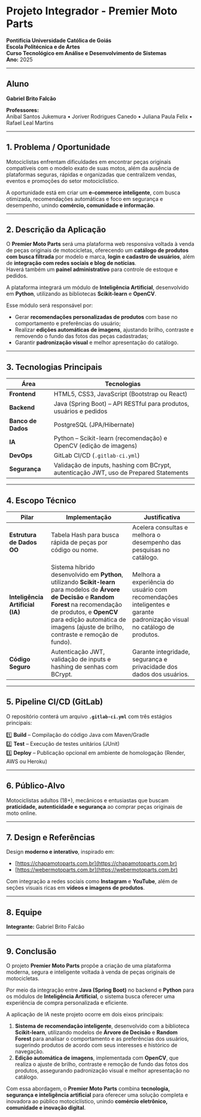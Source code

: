 # Projeto Integrador - Premier Moto Parts

**Pontifícia Universidade Católica de Goiás**  
**Escola Politécnica e de Artes**  
**Curso Tecnológico em Análise e Desenvolvimento de Sistemas**  
**Ano:** 2025  

---

## Aluno
**Gabriel Brito Falcão**

**Professores:**  
Anibal Santos Jukemura • Joriver Rodrigues Canedo • Juliana Paula Felix • Rafael Leal Martins

---

## 1. Problema / Oportunidade

Motociclistas enfrentam dificuldades em encontrar peças originais compatíveis com o modelo exato de suas motos, além da ausência de plataformas seguras, rápidas e organizadas que centralizem vendas, eventos e promoções do setor motociclístico.  

A oportunidade está em criar um **e-commerce inteligente**, com busca otimizada, recomendações automáticas e foco em segurança e desempenho, unindo **comércio, comunidade e informação**.

---

## 2. Descrição da Aplicação

O **Premier Moto Parts** será uma plataforma web responsiva voltada à venda de peças originais de motocicletas, oferecendo um **catálogo de produtos com busca filtrada** por modelo e marca, **login e cadastro de usuários**, além de **integração com redes sociais e blog de notícias**.  
Haverá também um **painel administrativo** para controle de estoque e pedidos.

A plataforma integrará um módulo de **Inteligência Artificial**, desenvolvido em **Python**, utilizando as bibliotecas **Scikit-learn** e **OpenCV**.  

Esse módulo será responsável por:
- Gerar **recomendações personalizadas de produtos** com base no comportamento e preferências do usuário;
- Realizar **edições automáticas de imagens**, ajustando brilho, contraste e removendo o fundo das fotos das peças cadastradas;
- Garantir **padronização visual** e melhor apresentação do catálogo.

---

## 3. Tecnologias Principais

| Área | Tecnologias |
|------|--------------|
| **Frontend** | HTML5, CSS3, JavaScript (Bootstrap ou React) |
| **Backend** | Java (Spring Boot) – API RESTful para produtos, usuários e pedidos |
| **Banco de Dados** | PostgreSQL (JPA/Hibernate) |
| **IA** | Python – Scikit-learn (recomendação) e OpenCV (edição de imagens) |
| **DevOps** | GitLab CI/CD (`.gitlab-ci.yml`) |
| **Segurança** | Validação de inputs, hashing com BCrypt, autenticação JWT, uso de Prepared Statements |

---

## 4. Escopo Técnico

| **Pilar** | **Implementação** | **Justificativa** |
|------------|------------------|-------------------|
| **Estrutura de Dados OO** | Tabela Hash para busca rápida de peças por código ou nome. | Acelera consultas e melhora o desempenho das pesquisas no catálogo. |
| **Inteligência Artificial (IA)** | Sistema híbrido desenvolvido em **Python**, utilizando **Scikit-learn** para modelos de **Árvore de Decisão** e **Random Forest** na recomendação de produtos, e **OpenCV** para edição automática de imagens (ajuste de brilho, contraste e remoção de fundo). | Melhora a experiência do usuário com recomendações inteligentes e garante padronização visual no catálogo de produtos. |
| **Código Seguro** | Autenticação JWT, validação de inputs e hashing de senhas com BCrypt. | Garante integridade, segurança e privacidade dos dados dos usuários. |

---

## 5. Pipeline CI/CD (GitLab)

O repositório conterá um arquivo **`.gitlab-ci.yml`** com três estágios principais:

1️⃣ **Build** – Compilação do código Java com Maven/Gradle  
2️⃣ **Test** – Execução de testes unitários (JUnit)  
3️⃣ **Deploy** – Publicação opcional em ambiente de homologação (Render, AWS ou Heroku)

---

## 6. Público-Alvo

Motociclistas adultos (18+), mecânicos e entusiastas que buscam **praticidade, autenticidade e segurança** ao comprar peças originais de moto online.

---

## 7. Design e Referências

Design **moderno e interativo**, inspirado em:  
- [https://chapamotoparts.com.br](https://chapamotoparts.com.br)  
- [https://webermotoparts.com.br](https://webermotoparts.com.br)  

Com integração a redes sociais como **Instagram** e **YouTube**, além de seções visuais ricas em **vídeos e imagens de produtos**.

---

## 8. Equipe

**Integrante:** Gabriel Brito Falcão  

---

## 9. Conclusão

O projeto **Premier Moto Parts** propõe a criação de uma plataforma moderna, segura e inteligente voltada à venda de peças originais de motocicletas.  

Por meio da integração entre **Java (Spring Boot)** no backend e **Python** para os módulos de **Inteligência Artificial**, o sistema busca oferecer uma experiência de compra personalizada e eficiente.

A aplicação de IA neste projeto ocorre em dois eixos principais:

1. **Sistema de recomendação inteligente**, desenvolvido com a biblioteca **Scikit-learn**, utilizando modelos de **Árvore de Decisão** e **Random Forest** para analisar o comportamento e as preferências dos usuários, sugerindo produtos de acordo com seus interesses e histórico de navegação.  
2. **Edição automática de imagens**, implementada com **OpenCV**, que realiza o ajuste de brilho, contraste e remoção de fundo das fotos dos produtos, assegurando padronização visual e melhor apresentação no catálogo.

Com essa abordagem, o **Premier Moto Parts** combina **tecnologia, segurança e inteligência artificial** para oferecer uma solução completa e inovadora ao público motociclístico, unindo **comércio eletrônico, comunidade e inovação digital**.
